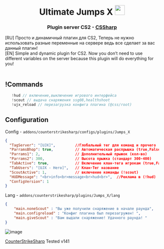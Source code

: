 <h1 align="center">Ultimate Jumps X <img src="https://github.com/blackcater/blackcater/raw/main/images/Hi.gif" height="32"/></h1>
<h3 align="center">Plugin server CS2 - <a href="https://github.com/roflmuffin/CounterStrikeSharp" target="_blank">CSSharp</a></h3>


[RU] Просто и динамичный плагин для CS2, Теперь не нужно использовать разные переменные на сервере ведь все сделает за вас данный плагин! 
<br>
[EN] Simple and dynamic plugin for CS2. Now you don’t need to use different variables on the server because this plugin will do everything for you!
<br>
<br>

<h2>!Commands</h2>

```c#
   !hud // включение,выключение игрового интерфейса
   !scout // выдача снаряжения ssg08,healthshoot
   !ujx_reload // перезагрузка конфига плагина (@css/root)
```
<h2>Configuration</h2>

Config - `addons/counterstrikesharp/configs/plugins/Jumps_X`
```json
{
  "TagServer": "[UJX]",         //Глобальный тег для команд и прочего 
  "ParramsBhop": true,          // Автоматическая распрышка (true,False) 
  "Parrams1": 2,                // Дополнительный прыжок (кол-во)
  "Parrams2": 300,              // Высота прыжка (стандарт 300-400) 
  "TabActive": true,            // Включение клан-тега игрокам (true,False) 
  "TabUsers": "[UJX - Hero]",   // Клан-Тег название 
  "ScoutActive": 1,             // включение команды (!scout) 
  "HUDMessage": "<br>info<br>message<br>hud<br>",  //Реклама в (!hud)
  "ConfigVersion": 1
}
```
Lang - `addons/counterstrikesharp/plugins/Jumps_X/lang`
```json
{
	"main.noneScout" : "Вы уже получили снаряжение в начале раунда",
	"main.configreload" : "Конфиг плагина был перезагружен! ",
	"main.giveScout" : "Вам выдали снаряжение! Удачного раунда! "
}
```
![image](https://github.com/XnNPerf/Jumps_X/assets/158213049/73ac2985-7dc4-45db-829d-745fae046e84)

<a href="https://github.com/roflmuffin/CounterStrikeSharp">CounterStrikeSharp</a> Tested v141
